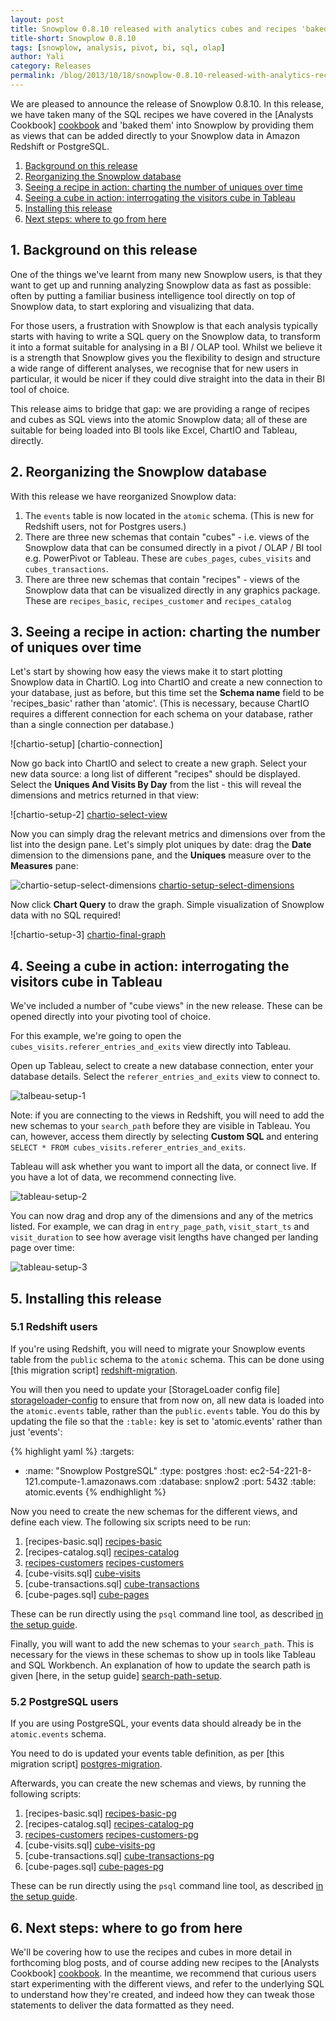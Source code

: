 ```yaml
---
layout: post
title: Snowplow 0.8.10 released with analytics cubes and recipes 'baked in'
title-short: Snowplow 0.8.10
tags: [snowplow, analysis, pivot, bi, sql, olap]
author: Yali
category: Releases
permalink: /blog/2013/10/18/snowplow-0.8.10-released-with-analytics-recipes-and-cubes/
---
```


We are pleased to announce the release of Snowplow 0.8.10. In this release, we have taken many of the SQL recipes we have covered in the [Analysts Cookbook] [cookbook] and 'baked them' into Snowplow by providing them as views that can be added directly to your Snowplow data in Amazon Redshift or PostgreSQL.

1. [Background on this release](#background)
2. [Reorganizing the Snowplow database](#schema)
3. [Seeing a recipe in action: charting the number of uniques over time](#recipe-use)
4. [Seeing a cube in action: interrogating the visitors cube in Tableau](#visitor-cube)
5. [Installing this release](#setup)
6. [Next steps: where to go from here](#next-steps)

<div class="html">
<a name="background"><h2>1. Background on this release</h2></a>
</div>

One of the things we've learnt from many new Snowplow users, is that they want to get up and running analyzing Snowplow data as fast as possible: often by putting a familiar business intelligence tool directly on top of Snowplow data, to start exploring and visualizing that data.

For those users, a frustration with Snowplow is that each analysis typically starts with having to write a SQL query on the Snowplow data, to transform it into a format suitable for analysing in a BI / OLAP tool. Whilst we believe it is a strength that Snowplow gives you the flexibility to design and structure a wide range of different analyses, we recognise that for new users in particular, it would be nicer if they could dive straight into the data in their BI tool of choice.

This release aims to bridge that gap: we are providing a range of recipes and cubes as SQL views into the atomic Snowplow data; all of these are suitable for being loaded into BI tools like Excel, ChartIO and Tableau, directly.

<!--more-->

<div class="html">
<a name="schema"><h2>2. Reorganizing the Snowplow database</h2></a>
</div>

With this release we have reorganized Snowplow data:

1. The `events` table is now located in the `atomic` schema. (This is new for Redshift users, not for Postgres users.)
2. There are three new schemas that contain "cubes" - i.e. views of the Snowplow data that can be consumed directly in a pivot / OLAP / BI tool e.g. PowerPivot or Tableau. These are `cubes_pages`, `cubes_visits` and `cubes_transactions`.
3. There are three new schemas that contain "recipes" - views of the Snowplow data that can be visualized directly in any graphics package. These are `recipes_basic`, `recipes_customer` and `recipes_catalog`

<div class="html">
<a name="recipe-use"><h2>3. Seeing a recipe in action: charting the number of uniques over time</h2></a>
</div>

Let's start by showing how easy the views make it to start plotting Snowplow data in ChartIO. Log into ChartIO and create a new connection to your database, just as before, but this time set the **Schema name** field to be 'recipes_basic' rather than 'atomic'. (This is necessary, because ChartIO requires a different connection for each schema on your database, rather than a single connection per database.)

<div class="html">
![chartio-setup] [chartio-connection]
</div>

Now go back into ChartIO and select to create a new graph. Select your new data source: a long list of different "recipes" should be displayed. Select the **Uniques And Visits By Day** from the list - this will reveal the dimensions and metrics returned in that view:

![chartio-setup-2] [chartio-select-view]

Now you can simply drag the relevant metrics and dimensions over from the list into the design pane. Let's simply plot uniques by date: drag the **Date** dimension to the dimensions pane, and the **Uniques** measure over to the **Measures** pane:

![chartio-setup-select-dimensions] [chartio-setup-select-dimensions]

Now click **Chart Query** to draw the graph. Simple visualization of Snowplow data with no SQL required!

![chartio-setup-3] [chartio-final-graph]

<div class="html">
<a name="visitor-cube"><h2>4. Seeing a cube in action: interrogating the visitors cube in Tableau</h2></a>
</div>

We've included a number of "cube views" in the new release. These can be opened directly into your pivoting tool of choice.

For this example, we're going to open the `cubes_visits.referer_entries_and_exits` view directly into Tableau.

Open up Tableau, select to create a new database connection, enter your database details. Select the `referer_entries_and_exits` view to connect to.

![talbeau-setup-1][tableau-1]

Note: if you are connecting to the views in Redshift, you will need to add the new schemas to your `search_path` before they are visible in Tableau. You can, however, access them directly by selecting **Custom SQL** and entering `SELECT * FROM cubes_visits.referer_entries_and_exits`.

Tableau will ask whether you want to import all the data, or connect live. If you have a lot of data, we recommend connecting live.

![tableau-setup-2][tableau-2]

You can now drag and drop any of the dimensions and any of the metrics listed. For example, we can drag in `entry_page_path`, `visit_start_ts` and `visit_duration` to see how average visit lengths have changed per landing page over time:

![tableau-setup-3][tableau-3]

<div class="html">
<a name="setup"><h2>5. Installing this release</h2></a>
</div>

### 5.1 Redshift users

If you're using Redshift, you will need to migrate your Snowplow events table from the `public` schema to the `atomic` schema. This can be done using [this migration script] [redshift-migration].

You will then you need to update your [StorageLoader config file] [storageloader-config] to ensure that from now on, all new data is loaded into the `atomic.events` table, rather than the `public.events` table. You do this by updating the file so that the `:table:` key is set to 'atomic.events' rather than just 'events':

{% highlight yaml %}
:targets:
  - :name:     "Snowplow PostgreSQL"
    :type:     postgres
    :host:     ec2-54-221-8-121.compute-1.amazonaws.com
    :database: snplow2
    :port:     5432
    :table:    atomic.events
{% endhighlight %}

Now you need to create the new schemas for the different views, and define each view. The following six scripts need to be run:

1. [recipes-basic.sql] [recipes-basic]
2. [recipes-catalog.sql] [recipes-catalog]
3. [recipes-customers] [recipes-customers]
4. [cube-visits.sql] [cube-visits]
5. [cube-transactions.sql] [cube-transactions]
6. [cube-pages.sql] [cube-pages]

These can be run directly using the `psql` command line tool, as described [in the setup guide][setup-views].

Finally, you will want to add the new schemas to your `search_path`. This is necessary for the views in these schemas to show up in tools like Tableau and SQL Workbench. An explanation of how to update the search path is given [here, in the setup guide] [search-path-setup].

### 5.2 PostgreSQL users

If you are using PostgreSQL, your events data should already be in the `atomic.events` schema.

You need to do is updated your events table definition, as per [this migration script] [postgres-migration].

Afterwards, you can create the new schemas and views, by running the following scripts:

1. [recipes-basic.sql] [recipes-basic-pg]
2. [recipes-catalog.sql] [recipes-catalog-pg]
3. [recipes-customers] [recipes-customers-pg]
4. [cube-visits.sql] [cube-visits-pg]
5. [cube-transactions.sql] [cube-transactions-pg]
6. [cube-pages.sql] [cube-pages-pg]

These can be run directly using the `psql` command line tool, as described [in the setup guide][setup-views].

<div class="html">
<a name="next-steps"><h2>6. Next steps: where to go from here</h2></a>
</div>

We'll be covering how to use the recipes and cubes in more detail in forthcoming blog posts, and of course adding new recipes to the [Analysts Cookbook] [cookbook]. In the meantime, we recommend that curious users start experimenting with the different views, and refer to the underlying SQL to understand how they're created, and indeed how they can tweak those statements to deliver the data formatted as they need.

[cookbook]: http://snowplowanalytics.com/analytics/index.html
[recipes-basic]: https://github.com/snowplow/snowplow/blob/feature/recipe-views/5-analytics/postgresql/recipes/recipes-basic.sql
[recipes-customer]: https://github.com/snowplow/snowplow/blob/feature/recipe-views/5-analytics/postgresql/recipes/recipes-customers.sql
[recipes-catalog]: https://github.com/snowplow/snowplow/blob/feature/recipe-views/5-analytics/postgresql/recipes/recipes-catalog.sql

[basic-recipes]: /analytics/basic-recipes.html
[customer-recipes]: http://snowplowanalytics.com/analytics/customer-analytics/overview.html
[catalog-recipes]: http://snowplowanalytics.com/analytics/catalog-analytics/overview.html
[catalog-analytics]: http://snowplowanalytics.com/analytics/catalog-analytics/overview.html

[cube-visits]: https://github.com/snowplow/snowplow/blob/feature/recipe-views/5-analytics/postgresql/cubes/cube-visits.sql
[cube-transactions]: https://github.com/snowplow/snowplow/blob/feature/recipe-views/5-analytics/postgresql/cubes/cube-transactions.sql
[cube-pages]: https://github.com/snowplow/snowplow/blob/feature/recipe-views/5-analytics/postgresql/cubes/cube-pages.sql

[setup-views]: https://github.com/snowplow/snowplow/wiki/Setting-up-the-prebuilt-views-in-Redshift-and-PostgreSQL
[chartio-connection]: /assets/img/blog/2013/10/chartio-connection.png
[chartio-select-view]: /assets/img/blog/2013/10/chartio-2.png
[chartio-setup-select-dimensions]: /assets/img/blog/2013/10/chartio-select-dimensions.png
[chartio-final-graph]: /assets/img/blog/2013/10/chartio-final-graph.png

[tableau-1]: /assets/img/blog/2013/10/tableau-connection.JPG
[tableau-2]: /assets/img/blog/2013/10/tableau-1.JPG
[tableau-3]: /assets/img/blog/2013/10/tableau-visualization.JPG

[redshift-migration]: https://github.com/snowplow/snowplow/blob/master/4-storage/redshift-storage/sql/migrate_0.2.1_to_0.2.2.sql
[postgres-migration]: https://github.com/snowplow/snowplow/blob/master/4-storage/postgres-storage/sql/migrate_0.1.0_to_0.1.1.sql

[storageloader-config]: https://github.com/snowplow/snowplow/blob/master/4-storage/storage-loader/config/redshift.yml.sample

[recipes-basic]: https://github.com/snowplow/snowplow/blob/master/5-analytics/redshift-analytics/recipes/recipes-basic.sql
[recipes-catalog]: https://github.com/snowplow/snowplow/blob/master/5-analytics/redshift-analytics/recipes/recipes-catalog.sql
[recipes-customers]: https://github.com/snowplow/snowplow/blob/master/5-analytics/redshift-analytics/recipes/recipes-customers.sql

[cube-pages]: https://github.com/snowplow/snowplow/blob/master/5-analytics/redshift-analytics/cubes/cube-pages.sql
[cube-transactions]: https://github.com/snowplow/snowplow/blob/master/5-analytics/redshift-analytics/cubes/cube-transactions.sql
[cube-visits]: https://github.com/snowplow/snowplow/blob/master/5-analytics/redshift-analytics/cubes/cube-visits.sql

[recipes-basic-pg]: https://github.com/snowplow/snowplow/blob/master/5-analytics/postgres-analytics/recipes/recipes-basic.sql
[recipes-catalog-pg]: https://github.com/snowplow/snowplow/blob/master/5-analytics/postgres-analytics/recipes/recipes-catalog.sql
[recipes-customers-pg]: https://github.com/snowplow/snowplow/blob/master/5-analytics/postgres-analytics/recipes/recipes-customers.sql

[cube-pages-pg]: https://github.com/snowplow/snowplow/blob/master/5-analytics/postgres-analytics/cubes/cube-pages.sql
[cube-transactions-pg]: https://github.com/snowplow/snowplow/blob/master/5-analytics/postgres-analytics/cubes/cube-transactions.sql
[cube-visits-pg]: https://github.com/snowplow/snowplow/blob/master/5-analytics/postgres-analytics/cubes/cube-visits.sql
[search-path-setup]: https://github.com/snowplow/snowplow/wiki/setting-up-redshift#wiki-search_path
